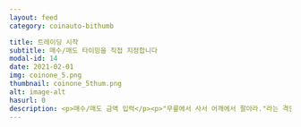 ```yaml
---
layout: feed
category: coinauto-bithumb

title: 트레이딩 시작
subtitle: 매수/매도 타이밍을 직접 지정합니다
modal-id: 14
date: 2021-02-01
img: coinone_5.png
thumbnail: coinone_5thum.png
alt: image-alt
hasurl: 0
description: <p>매수/매도 금액 입력</p><p>"무릎에서 사서 어깨에서 팔아라."라는 격언이 있습니다. 여러분이 생각하는 무릎과 어깨를 입력하는 단계입니다.</p><p><li>코인오토는 실시간으로 코인 거래 가격을 받아옵니다.</li><li>현재 코인 가격이 Buy Price보다 낮아지면 남은 현금 잔고 전액으로 코인을 시장가에 매수합니다.</li><li>현재 코인 가격이 Sell Price보다 높아지면 남은 코인 잔고 전액을  매도합니다.</li><li>매수 타이밍과 매도 타이밍을 직접 선택하시기 바랍니다.</li></p><p>하락장에서는 매수만 일어나고 매도가 일어나지 않아 손해가 발생할 수 있습니다.</p><p>상승장에서는 비교적 낮은 가격에 매도하여 만족스럽지 못 한 수익이 발생할 수 있습니다.</p><p>코인오토는 사용자의 잔고로 이뤄지는 실제 매수/매도 거래이므로 신중하게 사용해 주시기 바랍니다.</p><p>코인원 계정에 보유된 모든 현금/코인 잔고 전액을 트레이딩에 활용하므로, 자동거래에 활용하고 싶은 금액만 예치하여 두시기 바랍니다.</p><p>모든 투자의 책임은 투자자 본인에게 있습니다.</p><p>코인오토의 사용방법과 주의사항을 충분히 숙지하셨으며, 트레이딩 결과로 인해 발생하는 모든 이익과 손해는 투자자 본인의 책임입니다.</p><p><li>위 내용에 동의하신다면 책임 동의 항목에 체크해주세요.</li><li>하단의 버튼을 클릭하면 자동매매가 개시됩니다.</li>
---
```

